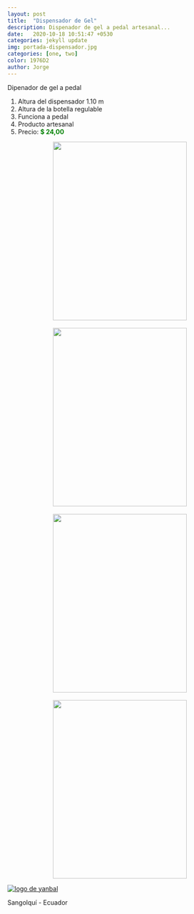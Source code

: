```yaml
---
layout: post
title:  "Dispensador de Gel"
description: Dispenador de gel a pedal artesanal...
date:   2020-10-18 10:51:47 +0530
categories: jekyll update
img: portada-dispensador.jpg
categories: [one, two]
color: 1976D2
author: Jorge
---
```

Dipenador de gel a pedal
1. Altura del dispensador 1.10 m
2. Altura de la botella regulable
3. Funciona a pedal
4. Producto artesanal
5. Precio: <b style='color:green'> $ 24,00 </b> 

<center>
<img src="https://raw.githubusercontent.com/Jorge-onofa/karna/gh-pages/images/dispensador2.jpg" width="300" height="400" />
</center>
<br>
<center>
<img src="https://raw.githubusercontent.com/Jorge-onofa/karna/gh-pages/images/dispensador.gif" width="300" height="400" />
</center>
<br>
<center>
<img src="https://raw.githubusercontent.com/Jorge-onofa/karna/gh-pages/images/dispensador3.jpg" width="300" height="400" />
</center>
<br>
<center>
<img src="https://raw.githubusercontent.com/Jorge-onofa/karna/gh-pages/images/dispensador1.jpg" width="300" height="400" />
</center>

[logo]: https://raw.githubusercontent.com/Betty-C/bef/gh-pages/assets/img/linkw.jpg
[dipensador]: https://api.whatsapp.com/send?phone=593999378989&text=%C2%A1Hola!%20Me%20interesa%20el%20dispenador%20de%20gel%20a%20pedal "clic para abrir chat de whatsapp"
 [![logo de yanbal][logo]][dipensador]

Sangolquí - Ecuador

